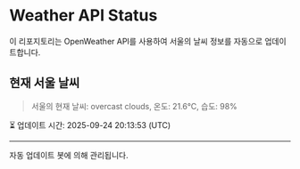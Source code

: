 
# Weather API Status

이 리포지토리는 OpenWeather API를 사용하여 서울의 날씨 정보를 자동으로 업데이트합니다.

## 현재 서울 날씨
> 서울의 현재 날씨: overcast clouds, 온도: 21.6°C, 습도: 98%

⏳ 업데이트 시간: 2025-09-24 20:13:53 (UTC)

---
자동 업데이트 봇에 의해 관리됩니다.
